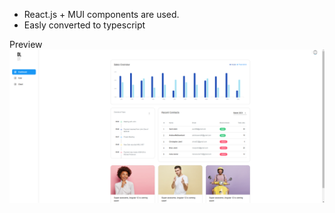 

* React.js + MUI components are used.
* Easly converted to typescript

Preview 
<img src='public/static/preview.png '>
